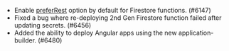 - Enable [preferRest](https://firebase.google.com/docs/reference/admin/node/firebase-admin.firestore.firestoresettings.md#firestoresettingspreferrest) option by default for Firestore functions. (#6147)
- Fixed a bug where re-deploying 2nd Gen Firestore function failed after updating secrets. (#6456)
- Added the ability to deploy Angular apps using the new application-builder. (#6480)
